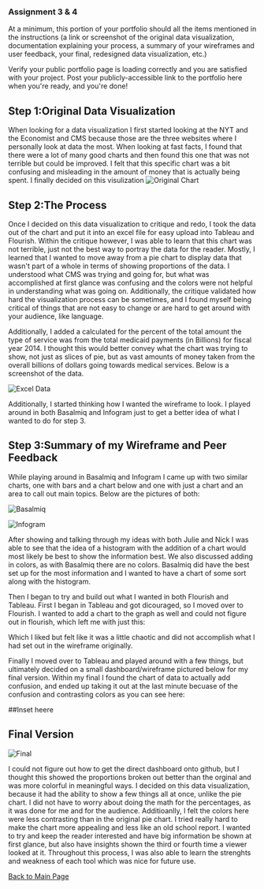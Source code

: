 
### Assignment 3 & 4
At a minimum, this portion of your portfolio should all the items mentioned in the instructions (a link or screenshot of the original data visualization, documentation explaining your process, a summary of your wireframes and user feedback, your final, redesigned data visualization, etc.)

Verify your public portfolio page is loading correctly and you are satisfied with your project.  Post your publicly-accessible link to the portfolio here when you're ready, and you're done!



## Step 1:Original Data Visualization
When looking for a data visualization I first started looking at the NYT and the Economist and CMS because those are the three websites where I personally look at data the most. When looking at fast facts, I found that there were a lot of many good charts and then found this one that was not terrible but could be improved. I felt that this specific chart was a bit confusing and misleading in the amount of money that is actually being spent. I finally decided on this visulization 
![Original Chart](https://user-images.githubusercontent.com/73552628/99423371-7c606c00-28ce-11eb-9341-97b04169f2a4.png)


## Step 2:The Process
Once I decided on this data visualization to critique and redo, I took the data out of the chart and put it into an excel file for easy upload into Tableau and Flourish. Within the critique however, I was able to learn that this chart was not terrible, just not the best way to portray the data for the reader. Mostly, I learned that I wanted to move away from a pie chart to display data that wasn't part of a whole in terms of showing proportions of the data. I understood what CMS was trying and going for, but what was accomplished at first glance was confusing and the colors were not helpful in understanding what was going on. Additionally, the critique validated how hard the visualization process can be sometimes, and I found myself being critical of things that are not easy to change or are hard to get around with your audience, like language. 

Additionally, I added a calculated for the percent of the total amount the type of service was from the total  medicaid payments (in Billions) for fiscal year 2014. I thought this would better convey what the chart was trying to show, not just as slices of pie, but as vast amounts of money taken from the overall billions of dollars going towards medical services. Below is a screenshot of the data. 


![Excel Data](https://user-images.githubusercontent.com/73552628/99428916-483c7980-28d5-11eb-80f7-8603c53c185b.png)

Additionally, I started thinking how I wanted the wireframe to look. I played around in both Basalmiq and Infogram just to get a better idea of what I wanted to do for step 3. 



## Step 3:Summary of my Wireframe and Peer Feedback
While playing around in Basalmiq and Infogram I came up with two similar charts, one with bars and a chart below and one with just a chart and an area to call out main topics. Below are the pictures of both: 

![Basalmiq](https://user-images.githubusercontent.com/73552628/99429391-f21c0600-28d5-11eb-95ca-89474b6ac698.png)

![Infogram](https://user-images.githubusercontent.com/73552628/99433667-cc91fb00-28db-11eb-8c20-2a12c45dfb41.png)

After showing and talking through my ideas with both Julie and Nick I was able to see that the idea of a histogram with the addition of a chart would most likely be best to show the information best. We also discussed adding in colors, as with Basalmiq there are no colors. Basalmiq did have the best set up for the most information and I wanted to have a chart of some sort along with the histogram. 

Then I began to try and build out what I wanted in both Flourish and Tableau. 
First I began in Tableau and got dicouraged, so I moved over to Flourish. I wanted to add a chart to the graph as well and could not figure out in flourish, which left me with just this: 
<div class="flourish-embed" data-src="story/642626"><script src="https://public.flourish.studio/resources/embed.js"></script></div>

Which I liked but felt like it was a little chaotic and did not accomplish what I had set out in the wireframe originally. 

Finally I moved over to Tableau and played around with a few things, but ultimately decided on a small dashboard/wireframe pictured below for my final version. Within my final I found the chart of data to actually add confusion, and ended up taking it out at the last minute becuase of the confusion and contrasting colors as you can see here: 


##Inset heere

## Final Version 


![Final](https://user-images.githubusercontent.com/73552628/99435786-a0c44480-28de-11eb-9adc-65757d2e7f56.png)

I could not figure out how to get the direct dashboard onto github, but I thought this showed the proportions broken out better than the orginal and was more colorful in meaningful ways. I decided on this data visualization, because it had the ability to show a few things all at once, unlike the pie chart. I did not have to worry about doing the math for the percentages, as it was done for me and for the audience. Additioanlly, I felt the colors here were less contrasting than in the original pie chart. I tried really hard to make the chart more appealing and less like an old school report. I wanted to try and keep the reader interested and have big information be shown at first glance, but also have insights shown the third or fourth time a viewer looked at it. Throughout this process, I was also able to learn the strenghts and weakness of each tool which was nice for future use. 

[Back to Main Page](/Reige-Portfolio/)

